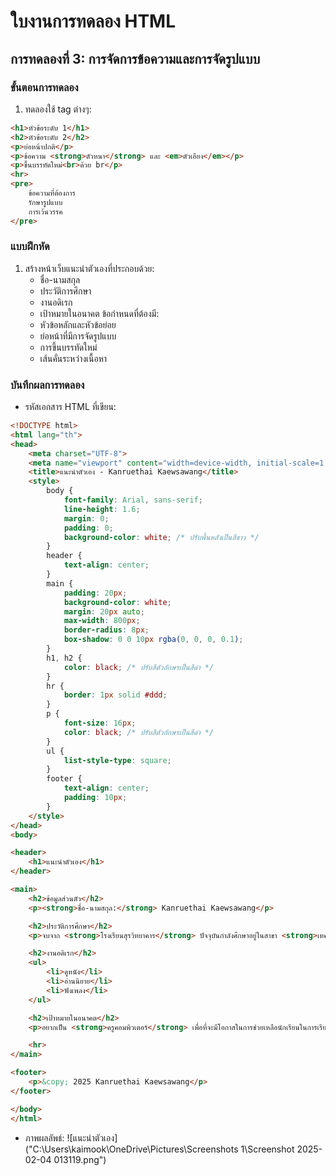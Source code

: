 # ใบงานการทดลอง HTML
 
## การทดลองที่ 3: การจัดการข้อความและการจัดรูปแบบ
### ขั้นตอนการทดลอง
1. ทดลองใช้ tag ต่างๆ:
```html
<h1>หัวข้อระดับ 1</h1>
<h2>หัวข้อระดับ 2</h2>
<p>ย่อหน้าปกติ</p>
<p>ข้อความ <strong>ตัวหนา</strong> และ <em>ตัวเอียง</em></p>
<p>ขึ้นบรรทัดใหม่<br>ด้วย br</p>
<hr>
<pre>
    ข้อความที่ต้องการ
    รักษารูปแบบ
    การเว้นวรรค
</pre>
```

### แบบฝึกหัด
1. สร้างหน้าเว็บแนะนำตัวเองที่ประกอบด้วย:
   - ชื่อ-นามสกุล
   - ประวัติการศึกษา
   - งานอดิเรก
   - เป้าหมายในอนาคต
 ข้อกำหนดที่ต้องมี:
   - หัวข้อหลักและหัวข้อย่อย
   - ย่อหน้าที่มีการจัดรูปแบบ
   - การขึ้นบรรทัดใหม่
   - เส้นคั่นระหว่างเนื้อหา
### บันทึกผลการทดลอง
- รหัสเอกสาร HTML ที่เขียน:
```html
<!DOCTYPE html>
<html lang="th">
<head>
    <meta charset="UTF-8">
    <meta name="viewport" content="width=device-width, initial-scale=1.0">
    <title>แนะนำตัวเอง - Kanruethai Kaewsawang</title>
    <style>
        body {
            font-family: Arial, sans-serif;
            line-height: 1.6;
            margin: 0;
            padding: 0;
            background-color: white; /* ปรับพื้นหลังเป็นสีขาว */
        }
        header {
            text-align: center;
        }
        main {
            padding: 20px;
            background-color: white;
            margin: 20px auto;
            max-width: 800px;
            border-radius: 8px;
            box-shadow: 0 0 10px rgba(0, 0, 0, 0.1);
        }
        h1, h2 {
            color: black; /* ปรับสีตัวอักษรเป็นสีดำ */
        }
        hr {
            border: 1px solid #ddd;
        }
        p {
            font-size: 16px;
            color: black; /* ปรับสีตัวอักษรเป็นสีดำ */
        }
        ul {
            list-style-type: square;
        }
        footer {
            text-align: center;
            padding: 10px;
        }
    </style>
</head>
<body>

<header>
    <h1>แนะนำตัวเอง</h1>
</header>

<main>
    <h2>ข้อมูลส่วนตัว</h2>
    <p><strong>ชื่อ-นามสกุล:</strong> Kanruethai Kaewsawang</p>

    <h2>ประวัติการศึกษา</h2>
    <p>จบจาก <strong>โรงเรียนสุรวิทยาคาร</strong> ปัจจุบันกำลังศึกษาอยู่ในสาขา <strong>เทคโนโลยีคอมพิวเตอร์</strong> คณะ <strong>ครุศาสตร์อุตสาหกรรมและเทคโนโลยี</strong> สถาบัน <strong>เทคโนโลยีพระจอมเกล้าเจ้าคุณทหารลาดกระบัง</strong></p>

    <h2>งานอดิเรก</h2>
    <ul>
        <li>ดูหนัง</li>
        <li>อ่านนิยาย</li>
        <li>ฟังเพลง</li>
    </ul>

    <h2>เป้าหมายในอนาคต</h2>
    <p>อยากเป็น <strong>ครูคอมพิวเตอร์</strong> เพื่อที่จะมีโอกาสในการช่วยเหลือนักเรียนในการเรียนรู้และเข้าใจเทคโนโลยีคอมพิวเตอร์อย่างลึกซึ้ง</p>

    <hr>
</main>

<footer>
    <p>&copy; 2025 Kanruethai Kaewsawang</p>
</footer>

</body>
</html>
```
- ภาพผลลัพธ์:
![แนะนำตัวเอง]("C:\Users\kaimook\OneDrive\Pictures\Screenshots 1\Screenshot 2025-02-04 013119.png")



